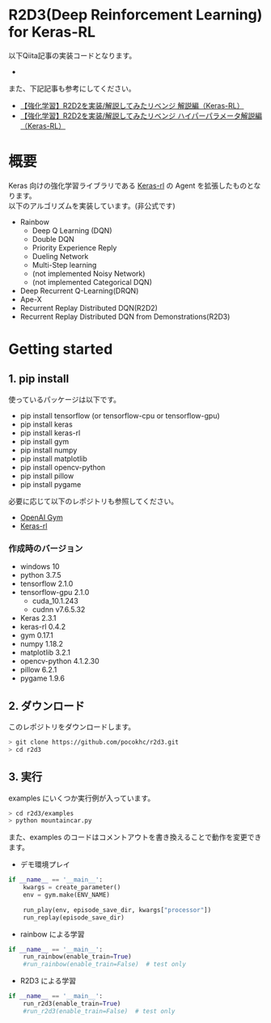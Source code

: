 # R2D3(Deep Reinforcement Learning) for Keras-RL
以下Qiita記事の実装コードとなります。

+ []()

また、下記記事も参考にしてください。

+ [【強化学習】R2D2を実装/解説してみたリベンジ 解説編（Keras-RL）](https://qiita.com/pocokhc/items/408f0f818140924ad4c4)
+ [【強化学習】R2D2を実装/解説してみたリベンジ ハイパーパラメータ解説編（Keras-RL）](https://qiita.com/pocokhc/items/bc498a1dc720dcf075d6)


# 概要
Keras 向けの強化学習ライブラリである [Keras-rl](https://github.com/keras-rl/keras-rl) の Agent を拡張したものとなります。  
以下のアルゴリズムを実装しています。(非公式です)  

- Rainbow
  - Deep Q Learning (DQN)
  - Double DQN
  - Priority Experience Reply
  - Dueling Network
  - Multi-Step learning
  - (not implemented Noisy Network)
  - (not implemented Categorical DQN)
- Deep Recurrent Q-Learning(DRQN)
- Ape-X
- Recurrent Replay Distributed DQN(R2D2)
- Recurrent Replay Distributed DQN from Demonstrations(R2D3)


# Getting started
## 1. pip install
使っているパッケージは以下です。

+ pip install tensorflow (or tensorflow-cpu or tensorflow-gpu)
+ pip install keras
+ pip install keras-rl
+ pip install gym
+ pip install numpy
+ pip install matplotlib
+ pip install opencv-python
+ pip install pillow
+ pip install pygame

必要に応じて以下のレポジトリも参照してください。

- [OpenAI Gym](https://github.com/openai/gym)
- [Keras-rl](https://github.com/keras-rl/keras-rl)

### 作成時のバージョン

+ windows 10
+ python 3.7.5
+ tensorflow 2.1.0
+ tensorflow-gpu 2.1.0
  + cuda_10.1.243
  + cudnn v7.6.5.32
+ Keras 2.3.1
+ keras-rl 0.4.2
+ gym 0.17.1
+ numpy 1.18.2
+ matplotlib 3.2.1
+ opencv-python 4.1.2.30
+ pillow 6.2.1
+ pygame 1.9.6


## 2. ダウンロード
このレポジトリをダウンロードします。

``` bash
> git clone https://github.com/pocokhc/r2d3.git
> cd r2d3
```

## 3. 実行
examples にいくつか実行例が入っています。

``` bash
> cd r2d3/examples
> python mountaincar.py
```

また、examples のコードはコメントアウトを書き換えることで動作を変更できます。

+ デモ環境プレイ

``` python
if __name__ == '__main__':
    kwargs = create_parameter()
    env = gym.make(ENV_NAME)
    
    run_play(env, episode_save_dir, kwargs["processor"])
    run_replay(episode_save_dir)
``` 

+ rainbow による学習

``` python
if __name__ == '__main__':
    run_rainbow(enable_train=True)
    #run_rainbow(enable_train=False)  # test only
``` 

+ R2D3 による学習

``` python
if __name__ == '__main__':
    run_r2d3(enable_train=True)
    #run_r2d3(enable_train=False)  # test only
```
